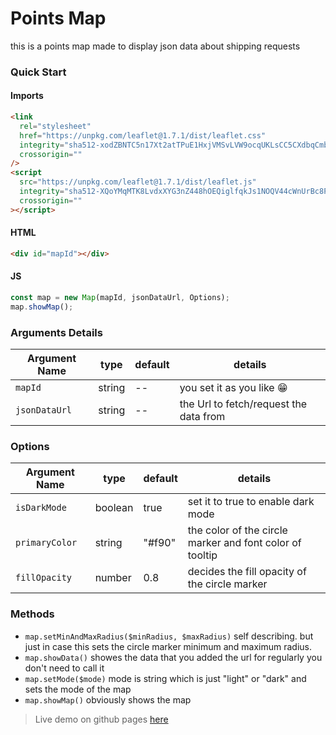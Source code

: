 # Points Map

this is a points map made to display json data about shipping requests

### Quick Start

#### Imports

```html
<link
  rel="stylesheet"
  href="https://unpkg.com/leaflet@1.7.1/dist/leaflet.css"
  integrity="sha512-xodZBNTC5n17Xt2atTPuE1HxjVMSvLVW9ocqUKLsCC5CXdbqCmblAshOMAS6/keqq/sMZMZ19scR4PsZChSR7A=="
  crossorigin=""
/>
<script
  src="https://unpkg.com/leaflet@1.7.1/dist/leaflet.js"
  integrity="sha512-XQoYMqMTK8LvdxXYG3nZ448hOEQiglfqkJs1NOQV44cWnUrBc8PkAOcXy20w0vlaXaVUearIOBhiXZ5V3ynxwA=="
  crossorigin=""
></script>
```

#### HTML

```html
<div id="mapId"></div>
```

#### JS

```js
const map = new Map(mapId, jsonDataUrl, Options);
map.showMap();
```

### Arguments Details

| Argument Name | type   | default | details                                |
| ------------- | ------ | ------- | -------------------------------------- |
| `mapId`       | string | --      | you set it as you like 😁              |
| `jsonDataUrl` | string | --      | the Url to fetch/request the data from |

### Options

| Argument Name  | type    | default | details                                                  |
| -------------- | ------- | ------- | -------------------------------------------------------- |
| `isDarkMode`   | boolean | true    | set it to true to enable dark mode                       |
| `primaryColor` | string  | "#f90"  | the color of the circle marker and font color of tooltip |
| `fillOpacity`  | number  | 0.8     | decides the fill opacity of the circle marker            |

### Methods

- `map.setMinAndMaxRadius($minRadius, $maxRadius)` self describing. but just in case this sets the circle marker minimum and maximum radius.
- `map.showData()` showes the data that you added the url for regularly you don't need to call it
- `map.setMode($mode)` mode is string which is just "light" or "dark" and sets the mode of the map
- `map.showMap()` obviously shows the map

> Live demo on github pages [here](https://abdoarafh.github.io/points-map/)
